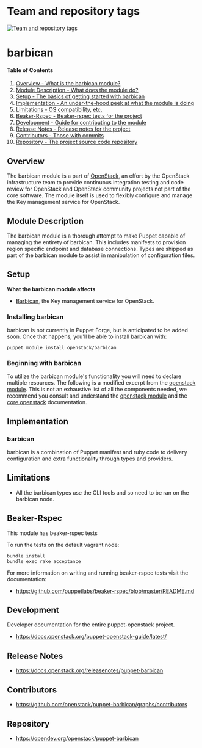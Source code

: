Team and repository tags
========================

[![Team and repository tags](https://governance.openstack.org/tc/badges/puppet-barbican.svg)](https://governance.openstack.org/tc/reference/tags/index.html)

<!-- Change things from this point on -->

barbican
========

#### Table of Contents

1. [Overview - What is the barbican module?](#overview)
2. [Module Description - What does the module do?](#module-description)
3. [Setup - The basics of getting started with barbican](#setup)
4. [Implementation - An under-the-hood peek at what the module is doing](#implementation)
5. [Limitations - OS compatibility, etc.](#limitations)
6. [Beaker-Rspec - Beaker-rspec tests for the project](#beaker-rpsec)
7. [Development - Guide for contributing to the module](#development)
8. [Release Notes - Release notes for the project](#release-notes)
9. [Contributors - Those with commits](#contributors)
10. [Repository - The project source code repository](#repository)

Overview
--------

The barbican module is a part of [OpenStack](https://opendev.org/openstack), an effort by the OpenStack infrastructure team to provide continuous integration testing and code review for OpenStack and OpenStack community projects not part of the core software.  The module itself is used to flexibly configure and manage the Key management service for OpenStack.

Module Description
------------------

The barbican module is a thorough attempt to make Puppet capable of managing the entirety of barbican.  This includes manifests to provision region specific endpoint and database connections.  Types are shipped as part of the barbican module to assist in manipulation of configuration files.

Setup
-----

**What the barbican module affects**

* [Barbican](https://docs.openstack.org/barbican/latest/), the Key management service for OpenStack.

### Installing barbican

barbican is not currently in Puppet Forge, but is anticipated to be added soon.  Once that happens, you'll be able to install barbican with:

```
puppet module install openstack/barbican
```

### Beginning with barbican

To utilize the barbican module's functionality you will need to declare multiple resources.  The following is a modified excerpt from the [openstack module](https://github.com/openstack/puppet-openstack).  This is not an exhaustive list of all the components needed, we recommend you consult and understand the [openstack module](https://github.com/openstack/puppet-openstack) and the [core openstack](http://docs.openstack.org) documentation.

Implementation
--------------

### barbican

barbican is a combination of Puppet manifest and ruby code to delivery configuration and extra functionality through types and providers.

Limitations
-----------

* All the barbican types use the CLI tools and so need to be ran on the barbican node.

Beaker-Rspec
------------

This module has beaker-rspec tests

To run the tests on the default vagrant node:

```shell
bundle install
bundle exec rake acceptance
```

For more information on writing and running beaker-rspec tests visit the documentation:

* https://github.com/puppetlabs/beaker-rspec/blob/master/README.md

Development
-----------

Developer documentation for the entire puppet-openstack project.

* https://docs.openstack.org/puppet-openstack-guide/latest/

Release Notes
-------------

* https://docs.openstack.org/releasenotes/puppet-barbican

Contributors
------------

* https://github.com/openstack/puppet-barbican/graphs/contributors

Repository
----------

* https://opendev.org/openstack/puppet-barbican

